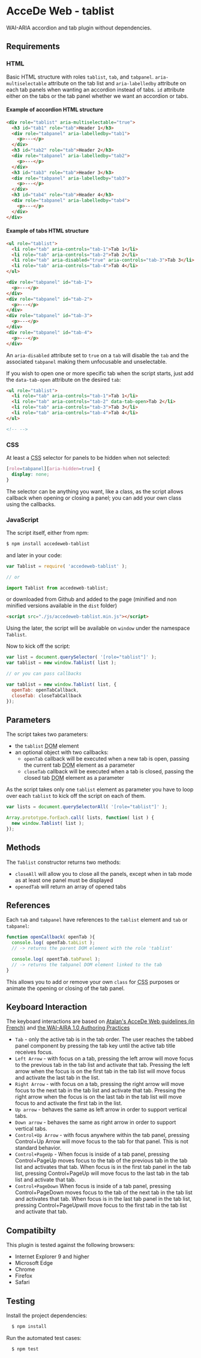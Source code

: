 # AcceDe Web - tablist

WAI-ARIA accordion and tab plugin without dependencies.

## Requirements

### HTML

Basic HTML structure with roles `tablist`, `tab`, and `tabpanel`. `aria-multiselectable` attribute on the tab list and `aria-labelledby` attribute on each tab panels when wanting an accordion instead of tabs. `id` attribute either on the tabs or the tab panel whether we want an accordion or tabs.

#### Example of accordion HTML structure

```html
<div role="tablist" aria-multiselectable="true">
  <h3 id="tab1" role="tab">Header 1</h3>
  <div role="tabpanel" aria-labelledby="tab1">
    <p>---</p>
  </div>
  <h3 id="tab2" role="tab">Header 2</h3>
  <div role="tabpanel" aria-labelledby="tab2">
    <p>---</p>
  </div>
  <h3 id="tab3" role="tab">Header 3</h3>
  <div role="tabpanel" aria-labelledby="tab3">
    <p>---</p>
  </div>
  <h3 id="tab4" role="tab">Header 4</h3>
  <div role="tabpanel" aria-labelledby="tab4">
    <p>---</p>
  </div>
</div>
```

#### Example of tabs HTML structure

```html
<ul role="tablist">
  <li role="tab" aria-controls="tab-1">Tab 1</li>
  <li role="tab" aria-controls="tab-2">Tab 2</li>
  <li role="tab" aria-disabled="true" aria-controls="tab-3">Tab 3</li>
  <li role="tab" aria-controls="tab-4">Tab 4</li>
</ul>

<div role="tabpanel" id="tab-1">
  <p>---</p>
</div>
<div role="tabpanel" id="tab-2">
  <p>---</p>
</div>
<div role="tabpanel" id="tab-3">
  <p>---</p>
</div>
<div role="tabpanel" id="tab-4">
  <p>---</p>
</div>
```

An `aria-disabled` attribute set to `true` on a `tab` will disable the `tab` and the associated `tabpanel` making them unfocusable and unselectable.

If you wish to open one or more specific tab when the script starts, just add the `data-tab-open` attribute on the desired `tab`:

```html
<ul role="tablist">
  <li role="tab" aria-controls="tab-1">Tab 1</li>
  <li role="tab" aria-controls="tab-2" data-tab-open>Tab 2</li>
  <li role="tab" aria-controls="tab-3">Tab 3</li>
  <li role="tab" aria-controls="tab-4">Tab 4</li>
</ul>

<!-- -->
```

### CSS

At least a <abbr title="Cascading Style Sheets">CSS</abbr> selector for panels to be hidden when not selected:

```css
[role=tabpanel][aria-hidden=true] {
  display: none;
}
```

The selector can be anything you want, like a class, as the script allows callback when opening or closing a panel; you can add your own class using the callbacks.

### JavaScript

The script itself, either from npm:

```bash
$ npm install accedeweb-tablist
```

and later in your code:

```js
var Tablist = require( 'accedeweb-tablist' );

// or

import Tablist from accedeweb-tablist;
```

or downloaded from Github and added to the page (minified and non minified versions available in the `dist` folder)

```html
<script src="./js/accedeweb-tablist.min.js"></script>
```

Using the later, the script will be available on `window` under the namespace `Tablist`.

Now to kick off the script:

```js
var list = document.querySelector( '[role="tablist"]' );
var tablist = new window.Tablist( list );

// or you can pass callbacks

var tablist = new window.Tablist( list, {
  openTab: openTabCallback,
  closeTab: closeTabCallback
});
```

## Parameters

The script takes two parameters:

* the `tablist` <abbr title="Document Object Model">DOM</abbr> element
* an optional object with two callbacks:
  * `openTab` callback will be executed when a new tab is open, passing the current tab <abbr title="Document Object Model">DOM</abbr> element as a parameter
  * `closeTab` callback will be executed when a tab is closed, passing the closed tab <abbr title="Document Object Model">DOM</abbr> element as a parameter

As the script takes only one `tablist` element as parameter you have to loop over each `tablist` to kick off the script on each of them.

```js
var lists = document.querySelectorAll( '[role="tablist"]' );

Array.prototype.forEach.call( lists, function( list ) {
  new window.Tablist( list );
});
```

## Methods

The `Tablist` constructor returns two methods:

* `closeAll` will allow you to close all the panels, except when in tab mode as at least one panel must be displayed
* `openedTab` will return an array of opened tabs

## References

Each `tab` and `tabpanel` have references to the `tablist` element and `tab` or `tabpanel`:

```js
function openCallback( openTab ){
  console.log( openTab.tabList );
  // -> returns the parent DOM element with the role 'tablist'

  console.log( opentTab.tabPanel );
  // -> returns the tabpanel DOM element linked to the tab
}
```

This allows you to add or remove your own `class` for <abbr title="Cascading Style Sheets">CSS</abbr> purposes or animate the opening or closing of the tab panel.

## Keyboard Interaction

The keyboard interactions are based on [Atalan's AcceDe Web guidelines (in French)](http://www.accede-web.com/notices/interface-riche/accordeons/) and [the WAI-AIRA 1.0 Authoring Practices](https://www.w3.org/TR/2013/WD-wai-aria-practices-20130307/#tabpanel)

* `Tab` - only the active tab is in the tab order. The user reaches the tabbed panel component by pressing the tab key until the active tab title receives focus.
* `Left Arrow` - with focus on a tab, pressing the left arrow will move focus to the previous tab in the tab list and activate that tab. Pressing the left arrow when the focus is on the first tab in the tab list will move focus and activate the last tab in the list.
* `Right Arrow` - with focus on a tab, pressing the right arrow will move focus to the next tab in the tab list and activate that tab. Pressing the right arrow when the focus is on the last tab in the tab list will move focus to and activate the first tab in the list.
* `Up arrow` - behaves the same as left arrow in order to support vertical tabs.
* `Down arrow` - behaves the same as right arrow in order to support vertical tabs.
* `Control+Up Arrow` - with focus anywhere within the tab panel, pressing Control+Up Arrow will move focus to the tab for that panel. This is not standard behavior.
* `Control+PageUp` - When focus is inside of a tab panel, pressing Control+PageUp moves focus to the tab of the previous tab in the tab list and activates that tab. When focus is in the first tab panel in the tab list, pressing Control+PageUp will move focus to the last tab in the tab list and activate that tab.
* `Control+PageDown` When focus is inside of a tab panel, pressing Control+PageDown moves focus to the tab of the next tab in the tab list and activates that tab. When focus is in the last tab panel in the tab list, pressing Control+PageUpwill move focus to the first tab in the tab list and activate that tab.


## Compatibilty

This plugin is tested against the following browsers:

* Internet Explorer 9 and higher
* Microsoft Edge
* Chrome
* Firefox
* Safari


## Testing

Install the project dependencies:

```bash
  $ npm install
```

Run the automated test cases:

```bash
  $ npm test
```
